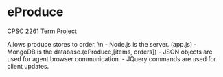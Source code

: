 # eProduce
CPSC 2261 Term Project

Allows produce stores to order. \n
    - Node.js is the server. (app.js)
    - MongoDB is the database.(eProduce,[items, orders])
    - JSON objects are used for agent browser communication.
    - JQuery commands are used for client updates.
    
